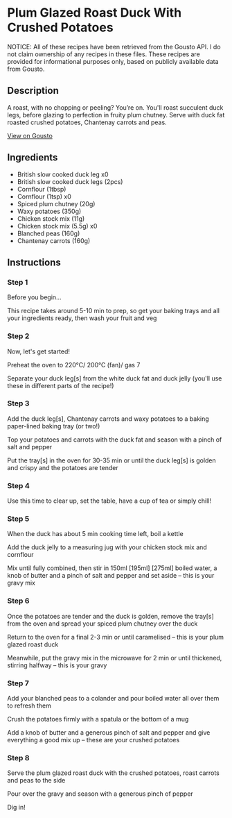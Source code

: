 # Plum Glazed Roast Duck With Crushed Potatoes

NOTICE: All of these recipes have been retrieved from the Gousto API. I do not claim ownership of any recipes in these files. These recipes are provided for informational purposes only, based on publicly available data from Gousto.

## Description

A roast, with no chopping or peeling? You’re on. You'll roast succulent duck legs, before glazing to perfection in fruity plum chutney. Serve with duck fat roasted crushed potatoes, Chantenay carrots and peas. 

[View on Gousto](https://www.gousto.co.uk/recipes/cookbook/plum-glazed-roast-duck-with-crushed-potatoes)

## Ingredients

- British slow cooked duck leg x0
- British slow cooked duck legs (2pcs)
- Cornflour (1tbsp)
- Cornflour (1tsp) x0
- Spiced plum chutney (20g)
- Waxy potatoes (350g)
- Chicken stock mix (11g)
- Chicken stock mix (5.5g) x0
- Blanched peas (160g)
- Chantenay carrots (160g)

## Instructions


### Step 1

Before you begin...

This recipe takes around 5-10 min<span class="text-danger"> </span>to prep, so get your baking trays and all your ingredients ready, then wash your fruit and veg


### Step 2

Now, let's get started!

Preheat the oven to 220°C/ 200°C (fan)/ gas 7

Separate your duck leg[s] from the white duck fat and duck jelly (you'll use these in different parts of the recipe!)


### Step 3

Add the duck leg[s], Chantenay carrots and waxy potatoes to a baking paper-lined baking tray (or two!)

Top your potatoes and carrots with the duck fat and season with a pinch of salt and pepper

Put the tray[s] in the oven for 30-35 min or until the duck leg[s] is golden and crispy and the potatoes are tender


### Step 4

Use this time to clear up, set the table, have a cup of tea or simply chill!


### Step 5

When the duck has about 5 min cooking time left, boil a kettle

Add the duck jelly to a measuring jug with your chicken stock mix and cornflour

Mix until fully combined, then stir in 150ml<span class="text-purple"> [195ml]</span><span class="text-danger"> [275ml]</span> boiled water, a knob of butter and a pinch of salt and pepper and set aside – this is your gravy mix


### Step 6

Once the potatoes are tender and the duck is golden, remove the tray[s] from the oven and spread your spiced plum chutney over the duck

Return to the oven for a final 2-3 min or until caramelised – this is your plum glazed roast duck

Meanwhile, put the gravy mix in the microwave for 2 min or until thickened, stirring halfway – this is your gravy


### Step 7

Add your blanched peas to a colander and pour boiled water all over them to refresh them

Crush the potatoes firmly with a spatula or the bottom of a mug

Add a knob of butter and a generous pinch of salt and pepper and give everything a good mix up – these are your crushed potatoes

### Step 8

Serve the plum glazed roast duck with the crushed potatoes, roast carrots and peas to the side

Pour over the gravy and season with a generous pinch of pepper

Dig in!

